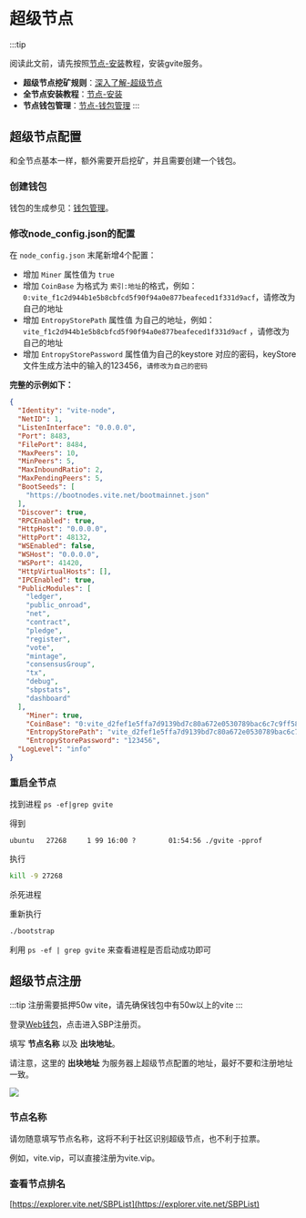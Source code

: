 # 超级节点

:::tip

阅读此文前，请先按照[节点-安装](./install.md)教程，安装gvite服务。

* **超级节点挖矿规则**：[深入了解-超级节点](../rule/sbp.md)
* **全节点安装教程**：[节点-安装](./install.md)
* **节点钱包管理**：[节点-钱包管理](./wallet-manage.md)
:::

## 超级节点配置
和全节点基本一样，额外需要开启挖矿，并且需要创建一个钱包。

### 创建钱包

钱包的生成参见：[钱包管理](./wallet-manage.md)。

### 修改node_config.json的配置

在 `node_config.json` 末尾新增4个配置：

  * 增加 `Miner` 属性值为 `true`
  * 增加  `CoinBase` 为格式为 `索引:地址`的格式，例如： `0:vite_f1c2d944b1e5b8cbfcd5f90f94a0e877beafeced1f331d9acf`，请修改为自己的地址
  * 增加 `EntropyStorePath` 属性值 为自己的地址，例如：`vite_f1c2d944b1e5b8cbfcd5f90f94a0e877beafeced1f331d9acf` ，请修改为自己的地址
  * 增加 `EntropyStorePassword` 属性值为自己的keystore 对应的密码，keyStore 文件生成方法中的输入的123456，`请修改为自己的密码`

**完整的示例如下：**

```json
{
  "Identity": "vite-node",
  "NetID": 1,
  "ListenInterface": "0.0.0.0",
  "Port": 8483,
  "FilePort": 8484,
  "MaxPeers": 10,
  "MinPeers": 5,
  "MaxInboundRatio": 2,
  "MaxPendingPeers": 5,
  "BootSeeds": [
    "https://bootnodes.vite.net/bootmainnet.json"
  ],
  "Discover": true,
  "RPCEnabled": true,
  "HttpHost": "0.0.0.0",
  "HttpPort": 48132,
  "WSEnabled": false,
  "WSHost": "0.0.0.0",
  "WSPort": 41420,
  "HttpVirtualHosts": [],
  "IPCEnabled": true,
  "PublicModules": [
    "ledger",
    "public_onroad",
    "net",
    "contract",
    "pledge",
    "register",
    "vote",
    "mintage",
    "consensusGroup",
    "tx",
    "debug",
    "sbpstats",
    "dashboard"
  ],
	"Miner": true,
	"CoinBase": "0:vite_d2fef1e5ffa7d9139bd7c80a672e0530789bac6c7c9ff58dc6",
	"EntropyStorePath": "vite_d2fef1e5ffa7d9139bd7c80a672e0530789bac6c7c9ff58dc6",
	"EntropyStorePassword": "123456",
  "LogLevel": "info"
}
```
### 重启全节点

找到进程
```ps -ef|grep gvite```

得到

```
ubuntu   27268     1 99 16:00 ?        01:54:56 ./gvite -pprof 
```

执行

```bash
kill -9 27268
```

杀死进程

重新执行

```bash
./bootstrap
```

利用 `ps -ef | grep gvite` 来查看进程是否启动成功即可

## 超级节点注册

:::tip
注册需要抵押50w vite，请先确保钱包中有50w以上的vite
:::

登录[Web钱包](https://wallet.vite.net/)，点击进入SBP注册页。

填写 **节点名称** 以及 **出块地址**。

请注意，这里的 **出块地址** 为服务器上超级节点配置的地址，最好不要和注册地址一致。

![](~/images/node-register.jpg)

### 节点名称

请勿随意填写节点名称，这将不利于社区识别超级节点，也不利于拉票。

例如，vite.vip，可以直接注册为vite.vip。

### 查看节点排名

[https://explorer.vite.net/SBPList](https://explorer.vite.net/SBPList)
